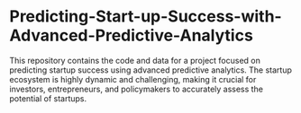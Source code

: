 # Predicting-Start-up-Success-with-Advanced-Predictive-Analytics
This repository contains the code and data for a project focused on predicting startup success using advanced predictive analytics. The startup ecosystem is highly dynamic and challenging, making it crucial for investors, entrepreneurs, and policymakers to accurately assess the potential of startups.
